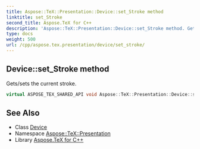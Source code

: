 ```yaml
---
title: Aspose::TeX::Presentation::Device::set_Stroke method
linktitle: set_Stroke
second_title: Aspose.TeX for C++
description: 'Aspose::TeX::Presentation::Device::set_Stroke method. Gets/sets the current stroke in C++.'
type: docs
weight: 500
url: /cpp/aspose.tex.presentation/device/set_stroke/
---
```

## Device::set_Stroke method


Gets/sets the current stroke.

```cpp
virtual ASPOSE_TEX_SHARED_API void Aspose::TeX::Presentation::Device::set_Stroke(System::SharedPtr<System::Drawing::Pen> value)
```




## See Also

* Class [Device](../)
* Namespace [Aspose::TeX::Presentation](../../)
* Library [Aspose.TeX for C++](../../../)
